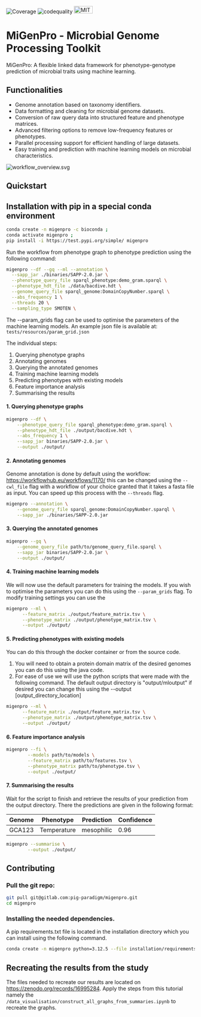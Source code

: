 ![Coverage](https://migenpro-f51bc2.gitlab.io/coverage.svg)
![codequality](https://migenpro-f51bc2.gitlab.io/pylint.svg)
<img src="https://gitlab.com/pig-paradigm/migenpro/-/raw/main/docs/MIT_logo.png?ref_type=heads&inline=false" alt="MIT Logo" width="50" height="20">

# MiGenPro - Microbial Genome Processing Toolkit
MiGenPro: A flexible linked data framework for phenotype-genotype prediction of microbial traits using  machine learning. 

## Functionalities
- Genome annotation based on taxonomy identifiers.
- Data formatting and cleaning for microbial genome datasets.
- Conversion of raw query data into structured feature and phenotype matrices.
- Advanced filtering options to remove low-frequency features or phenotypes.
- Parallel processing support for efficient handling of large datasets.
- Easy training and prediction with machine learning models on microbial characteristics.

![workflow_overview.svg](./data_visualisation/workflow_overview.svg)

## Quickstart

## Installation with pip in a special conda environment
```bash
conda create -n migenpro -c bioconda ;   
conda activate migenpro ;
pip install -i https://test.pypi.org/simple/ migenpro
```

Run the workflow from phenotype graph to phenotype prediction using the following command:
```bash
migenpro --df --gq --ml --annotation \
  --sapp_jar ./binaries/SAPP-2.0.jar \
  --phenotype_query_file sparql_phenotype:demo_gram.sparql \
  --phenotype_hdt_file ./data/bacdive.hdt \
  --genome_query_file sparql_genome:DomainCopyNumber.sparql \
  --abs_frequency 1 \
  --threads 20 \
  --sampling_type SMOTEN \
```
The --param_grids flag can be used to optimise the parameters of the machine learning models.
An example json file is available at: `tests/resources/param_grid.json`

The individual steps:
1. Querying phenotype graphs
2. Annotating genomes
3. Querying the annotated genomes
4. Training machine learning models
5. Predicting phenotypes with existing models
6. Feature importance analysis
7. Summarising the results


#### 1. Querying phenotype graphs
```bash  
migenpro --df \
    --phenotype_query_file sparql_phenotype:demo_gram.sparql \
    --phenotype_hdt_file ./output/bacdive.hdt \
    --abs_frequency 1 \
    --sapp_jar binaries/SAPP-2.0.jar \
    --output ./output/
```

#### 2. Annotating genomes
Genome annotation is done by default using the workflow: https://workflowhub.eu/workflows/1170/
this can be changed using the `--cwl_file` flag with a workflow of your choice granted that it takes a fasta file as input.
You can speed up this process with the `--threads` flag. 
```bash
migenpro --annotation \
    --genome_query_file sparql_genome:DomainCopyNumber.sparql \
    --sapp_jar ./binaries/SAPP-2.0.jar 
```

#### 3. Querying the annotated genomes

```bash
migenpro --gq \
    --genome_query_file path/to/genome_query_file.sparql \
    --sapp_jar binaries/SAPP-2.0.jar \
    --output ./output/ 
```

#### 4. Training machine learning models 
We will now use the default parameters for training the models.
If you wish to optimise the parameters you can do this using the `--param_grids` flag.
To modify training settings you can use the 
```bash
migenpro --ml \
      --feature_matrix ./output/feature_matrix.tsv \
      --phenotype_matrix ./output/phenotype_matrix.tsv \
      --output ./output/
```

#### 5. Predicting phenotypes with existing models
You can do this through the docker container or from the source code. 
1. You will need to obtain a protein domain matrix of the desired genomes you can do this using the java code. 
2. For ease of use we will use the python scripts that were made with the following command. The default output directory is "output/mloutput" if desired you can change this using the --output [output\_directory\_location]

```bash
migenpro --ml \
      --feature_matrix ./output/feature_matrix.tsv \
      --phenotype_matrix ./output/phenotype_matrix.tsv \
      --output ./output/
```


#### 6. Feature importance analysis
```bash
migenpro --fi \
        --models path/to/models \
        --feature_matrix path/to/features.tsv \
        --phenotype_matrix path/to/phenotype.tsv \
        --output ./output/
```

#### 7. Summarising the results

Wait for the script to finish and retrieve the results of your prediction from the output directory. 
There the predictions are given in the following format: 

| Genome | Phenotype | Prediction | Confidence |
|--------|-----------|------------|------------|
| GCA123 | Temperature | mesophilic | 0.96 |

```bash
migenpro --summarise \
        --output ./output/
```

## Contributing 
### Pull the git repo:
```bash
git pull git@gitlab.com:pig-paradigm/migenpro.git
cd migenpro
```

### Installing the needed dependencies. 
A pip requirements.txt file is located in the installation directory which you can install using the following command.

```bash 
conda create -n migenpro python=3.12.5 --file installation/requirements.txt
```

## Recreating the results from the study
The files needed to recreate our results are located on https://zenodo.org/records/16995284. 
Apply the steps from this tutorial namely the `/data_visualisation/construct_all_graphs_from_summaries.ipynb` to recreate the graphs. 

